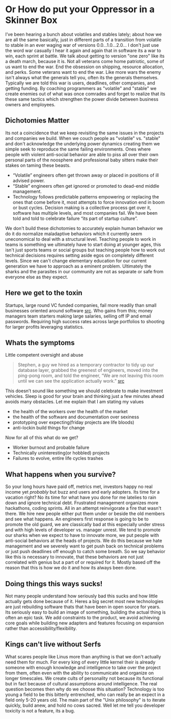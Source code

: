 # Or How do put your Oppressor in a Skinner Box
I’ve been hearing a bunch about volatiles and stables lately; about how we are all the same basically, just in different parts of a transition from volatile to stable in an ever waging war of versions 0.0...1.0...2.0...
I don't just use the word war casually I hear it again and again that in software its a war to win, each sprint at battle.  We talk about getting to version "one zero" like its a death march, because it is.  Not all veterans come home patriotic, some of us want to end the war.  End the obsession on shipping, resource allocation, and perks.
Some veterans want to end the war.
Like more wars the enemy isn't always what the generals tell you, often its the generals themselves.  Typically we are told this war is users, deadlines, other companies, and getting funding. By coaching programmers as "volatile" and "stable" we create enemies out of what was once comrades and forget to realize that its these same tactics which strengthen the power divide between business owners and employees.

## Dichotomies Matter
Its not a coincidence that we keep revisiting the same issues in the projects and companies we build.  When we couch people as "volatile" vs. "stable" and don't acknowledge the underlying power dynamics creating them we simple seek to reproduce the same failing environments.  Ones where people with violent anti-social behavior are able to piss all over their own personal parts of the noosphere and professional baby sitters make their stakes on taming these beasts.

* “Volatile” engineers often get thrown away or placed in positions of ill advised power.
* “Stable” engineers often get ignored or promoted to dead-end middle management.
* Technology follows predictable patterns empowering or replacing the ones that come before it, most attempts to force innovation end in boom or bust cycles.
Decision making is a collective process get over it, software has multiple levels, and most companies fail.  We have been told and told to celebrate failure “its part of startup culture”.

We don't build these dichotomies to accurately explain human behavior we do it do normalize maladaptive behaviors which it currently seem uneconomical to deal with a structural level.  Teaching people to work in teams is something we ultimately have to start doing at younger ages, this isn't just sports teams or social groups but teaching people how to work out technical decisions requires setting aside egos on completely different levels.
Since we can't change elementary education for our current generation we have to approach as a eminent problem.  Ultimately the sharks and the parasites in our community are not as separate or safe from everyone else as they expect.

## Here we get to the toxin
Startups, large round VC funded companies, fail more readily than small businesses oriented around software 
[src](http://www.inc.com/mark-peter-davis/why-you-should-not-raise-venture-capital-money.html). 
Who gains from this; money managers team starters making large salaries, selling off IP and email passwords.  Requiring high success rates across large portfolios to shooting for larger profits leveraging statistics.

## Whats the symptoms
Little competent oversight and abuse
> Stephen, a guy we hired as a temporary contractor to tidy up our database layer, grabbed the greenest of engineers, moved into the ping-pong room, and told the engineer, “We are not leaving this room until we can see the application actually work.” 
[src](http://www.randsinrepose.com/archives/2012/11/14/stables_and_volatiles.html)

This doesn’t sound like something we should celebrate to make investment vehicles.  Sleep is good for your brain and thinking just a few minutes ahead avoids many obstacles.
Let me explain that I am stating my values
* the health of the workers over the health of the market
* the health of the software and documentation over sexiness
* prototyping over expecting(friday projects are life bloods)
* anti-lockin build things for change

Now for all of this what do we get?
* Worker burnout and probable failure
* Technically uninteresting(or hobbled) projects
* Failures to evolve, entire life cycles trashes

## What happens when you survive?
So your long hours have paid off, metrics met, investors happy  no real income yet *probably* but buzz and users and early adopters.  Its time for a vacation right?  No its time for what have you done for me latelies to rain down and ignore technical debt.  Frustrated management organizes more hackathons, coding sprints.  All in an attempt reinvigorate a fire that wasn't there.  We hire new people either put them under or beside the old members and see what happens.
An engineers first response is going to be to promote the old guard, we are classically bad at this especially under stress and with high levels of developer vs. manager unrest.  We tend to promote our sharks when we expect to have to innovate more, we put people with anti-social behaviors at the heads of projects.  We do this because we hate management and we severely want to get push back on technical problems or just push deadlines off enough to catch some breath.
So we say behavior like this is  necessary to innovate, that these behaviors are not just correlated with genius but a part of or required for it.  Mostly based off the reason that this is how we do it and how its always been done.
## Doing things this ways sucks!
Not many people understand how seriously bad this sucks and how little actually gets done because of it.  Heres a big secret most new technologies are just rebuilding software thats that have been in open source for years.  Its seriously easy to build an image of something, building the actual thing is often an epic task.  We add constraints to the product, we avoid achieving core goals while building new adapters and features focusing on expansion rather than accessibility/flexibility.
## Kings can't live without Serfs
What scares people like Linus more than anything is that we don't actually need them for much.  For every king of every little kernel their is already someone with enough knowledge and intelligence to take over the project from them, often even with the ability to communicate and organize on longer timescales.  We create cults of personality not because its functional but in fact because of cultural assumptions around intelligence.
The real question becomes then why do we choose this situation?  Technology is too young a field to be this bitterly entrenched, who can really be an expect in a field only 5-20 years old.  The main part of the "Unix philosophy" is to iterate quickly, build anew, and hold no cows sacred.  Well let me tell you developer toxicity is not a feature, its a bug.
